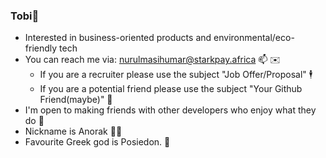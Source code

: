 ### Tobi🚀

- Interested in business-oriented products and environmental/eco-friendly tech
- You can reach me via: nurulmasihumar@starkpay.africa 📫 ✉️
  - If you are a recruiter please use the subject "Job Offer/Proposal" 🕴️
  - If you are a potential friend please use the subject "Your Github Friend(maybe)" 🙂
- I'm open to making friends with other developers who enjoy what they do 🤝
- Nickname is Anorak 🧙‍♂️
- Favourite Greek god is Posiedon. 🔱
<!--
**GuildGamer/GuildGamer** is a ✨ _special_ ✨ repository because its `README.md` (this file) appears on your GitHub profile.

Here are some ideas to get you started:

- 🔭 I’m currently working on ...
- 🌱 I’m currently learning ...
- 👯 I’m looking to collaborate on ...
- 🤔 I’m looking for help with ...
- 💬 Ask me about ...
- 📫 How to reach me: ...
- 😄 Pronouns: ...
- ⚡ Fun fact: ...
-->
